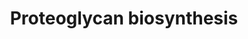 ---
annotations:
- type: Pathway Ontology
  value: classic metabolic pathway
authors:
- Rlee
- Khanspers
- Egonw
- Azankl
communities:
- SkeletalDysplasia
description: PG synthesis is a complex mechanism that can be divided in four main
  steps. Core protein synthesis occurs in the rough endoplasmic reticulum (RER). Once
  PG core protein has been synthesized, it moves from the RER to the Golgi apparatus
  where the first sugar of glycosaminoalycan (GAG) chain is added on Ser residues.
  GAG synthesis continues by glycosyltransferases that transfer sugar moieties from
  UDP-sugars to GAG chains. UDP-sugars are synthesized in the cytoplasm and are translocated
  in the Golgi apparatus by an antiporter with UMP. Then UDP, the by-product of glycosyltransferase
  reactions, is hydrolyzed to UMP and phosphate by calcium activated nucleotidase
  1 (CANT1). Chondroitin, dermatan and heparan sulfate synthesis starts on a Ser residue
  of the PG core protein with the formation of a tetrasaccharide linkage region composed
  of a xylose (Xyl), two galactoses (Gal) and a glucuronic acid (GlcUA). After tetrasaccharide
  synthesis, GAG chain elongation continues through the binding of specific saccharides
  defining chondroitin sulfate, dermatan sulfate and heparan sulfate. Specific enzymes
  are involved in this process and mutations in their gene cause different types of
  skeletal dysplasia (indicated in red boxes). The third step is GAG sulfation.  Sulfate
  enters in cells through the SLC26A2 transporter and it is activated to 30-phosphoadenosine
  50-phosphosulfate (PAPS) by PAPS synthase (PAPSS) in the cytosol. Through a PAPS
  transporter (PAPST), PAPS moves to Golgi apparatus where it is used as sulfate donor
  by sulfotransferases to sulfate GAGs. This reaction also produces phosphoadenosine
  phosphate (PAP), that is hydrolyzed into AMP and phosphate by a Golgi resident phosphoadenosine
  phosphate phosphatase (gPAPP). Once synthesized, PGs are secreted in extracellular
  space.  Sulfation of GAGs is an important step in PG synthesis determining PG properties.
  Inorganic sulfate enters in cells through a sulfate/chloride antiporter named SLC26A2,
  but a small amount of sulfate could be derived from sulfur-containing amino acid
  metabolism. To be used by Golgi sulfotransferases, sulfate is activated to 30-phosphoadenosine
  50-phosphosulfate (PAPS), the universal sulfate donor, by PAPS synthase (PAPSS2).
  The by-product of sulfotransferase reactions, phosphoadenosine phosphate (PAP),
  is hydrolyzed by a Golgi resident phosphoadenosine phosphate phosphatase (gPAPP)
  in order to prevent feedback inhibition of these reactions.  Linked with a dotted
  arrow to the GeneProduct nodes are skeletal dysplasias caused by mutation in the
  respective gene.  For further details, see [https://www.ncbi.nlm.nih.gov/pubmed/31286677].
last-edited: 2020-09-01
organisms:
- Homo sapiens
redirect_from:
- /index.php/Pathway:WP4784
- /instance/WP4784
schema-jsonld:
- '@context': https://schema.org/
  '@id': https://wikipathways.github.io/pathways/WP4784.html
  '@type': Dataset
  creator:
    '@type': Organization
    name: WikiPathways
  description: PG synthesis is a complex mechanism that can be divided in four main
    steps. Core protein synthesis occurs in the rough endoplasmic reticulum (RER).
    Once PG core protein has been synthesized, it moves from the RER to the Golgi
    apparatus where the first sugar of glycosaminoalycan (GAG) chain is added on Ser
    residues. GAG synthesis continues by glycosyltransferases that transfer sugar
    moieties from UDP-sugars to GAG chains. UDP-sugars are synthesized in the cytoplasm
    and are translocated in the Golgi apparatus by an antiporter with UMP. Then UDP,
    the by-product of glycosyltransferase reactions, is hydrolyzed to UMP and phosphate
    by calcium activated nucleotidase 1 (CANT1). Chondroitin, dermatan and heparan
    sulfate synthesis starts on a Ser residue of the PG core protein with the formation
    of a tetrasaccharide linkage region composed of a xylose (Xyl), two galactoses
    (Gal) and a glucuronic acid (GlcUA). After tetrasaccharide synthesis, GAG chain
    elongation continues through the binding of specific saccharides defining chondroitin
    sulfate, dermatan sulfate and heparan sulfate. Specific enzymes are involved in
    this process and mutations in their gene cause different types of skeletal dysplasia
    (indicated in red boxes). The third step is GAG sulfation.  Sulfate enters in
    cells through the SLC26A2 transporter and it is activated to 30-phosphoadenosine
    50-phosphosulfate (PAPS) by PAPS synthase (PAPSS) in the cytosol. Through a PAPS
    transporter (PAPST), PAPS moves to Golgi apparatus where it is used as sulfate
    donor by sulfotransferases to sulfate GAGs. This reaction also produces phosphoadenosine
    phosphate (PAP), that is hydrolyzed into AMP and phosphate by a Golgi resident
    phosphoadenosine phosphate phosphatase (gPAPP). Once synthesized, PGs are secreted
    in extracellular space.  Sulfation of GAGs is an important step in PG synthesis
    determining PG properties. Inorganic sulfate enters in cells through a sulfate/chloride
    antiporter named SLC26A2, but a small amount of sulfate could be derived from
    sulfur-containing amino acid metabolism. To be used by Golgi sulfotransferases,
    sulfate is activated to 30-phosphoadenosine 50-phosphosulfate (PAPS), the universal
    sulfate donor, by PAPS synthase (PAPSS2). The by-product of sulfotransferase reactions,
    phosphoadenosine phosphate (PAP), is hydrolyzed by a Golgi resident phosphoadenosine
    phosphate phosphatase (gPAPP) in order to prevent feedback inhibition of these
    reactions.  Linked with a dotted arrow to the GeneProduct nodes are skeletal dysplasias
    caused by mutation in the respective gene.  For further details, see [https://www.ncbi.nlm.nih.gov/pubmed/31286677].
  keywords:
  - Sulfate ion (SO42-)
  - N-acetylglucosamines
  - uridine diphosphate
  - glucuronic acid
  - EXT2
  - UMP
  - Udp galactose
  - Xylose
  - L-Iduronic acid
  - PAPS
  - Udp xylose
  - SLC35B3
  - B4GALT7
  - D-glucuronic acid
  - CHSY1
  - N-Acetylgalactosamine
  - PAPSS2
  - B3GALT6
  - PO4(.2-)
  - SLC35B2
  - CHST3
  - SLC26A2
  - chloride
  - XYLT2
  - XYLT1
  - CSGALNACT1
  - EXTL3
  - B3GAT3
  - galactose
  - UDP
  - IMPAD1
  - CHST14
  - Phosphoadenosine phosphate
  - ADENOSINE MONOPHOSPHATE
  - EXT1
  - CANT1
  license: CC0
  name: Proteoglycan biosynthesis
seo: CreativeWork
title: Proteoglycan biosynthesis
wpid: WP4784
---